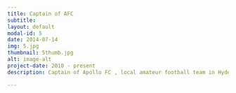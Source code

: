 ```yaml
---
title: Captain of AFC
subtitle:
layout: default
modal-id: 5
date: 2014-07-14
img: 5.jpg
thumbnail: 5thumb.jpg
alt: image-alt
project-date: 2010 - present
description: Captain of Apollo FC , local amateur football team in Hyderabad. 

---
```

